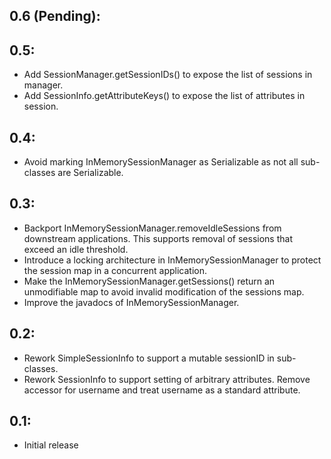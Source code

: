 ## 0.6 (Pending):

## 0.5:
* Add SessionManager.getSessionIDs() to expose the list of sessions in manager.
* Add SessionInfo.getAttributeKeys() to expose the list of attributes in session.

## 0.4:
* Avoid marking InMemorySessionManager as Serializable as not all sub-classes are Serializable.

## 0.3:
* Backport InMemorySessionManager.removeIdleSessions from downstream applications. This supports removal
  of sessions that exceed an idle threshold.
* Introduce a locking architecture in InMemorySessionManager to protect the session map in a concurrent
  application.
* Make the InMemorySessionManager.getSessions() return an unmodifiable map to avoid invalid modification
  of the sessions map.
* Improve the javadocs of InMemorySessionManager.

## 0.2:
* Rework SimpleSessionInfo to support a mutable sessionID in sub-classes.
* Rework SessionInfo to support setting of arbitrary attributes. Remove accessor for username and treat
  username as a standard attribute.

## 0.1:

* Initial release
